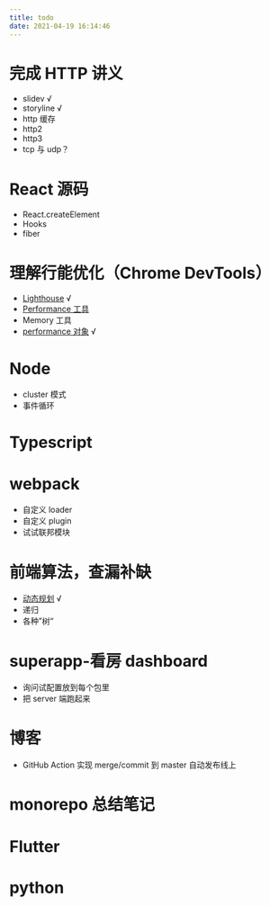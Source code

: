 ```yaml
---
title: todo
date: 2021-04-19 16:14:46
---
```


# 完成 HTTP 讲义

- slidev √
- storyline √
- http 缓存
- http2
- http3
- tcp 与 udp？

# React 源码

- React.createElement
- Hooks
- fiber

# 理解行能优化（Chrome DevTools）

- [Lighthouse][2] √
- [Performance 工具][4]
- Memory 工具
- [performance 对象][3] √

# Node

- cluster 模式
- 事件循环

# Typescript

# webpack

- 自定义 loader
- 自定义 plugin
- 试试联邦模块

# 前端算法，查漏补缺

- [动态规划][1] √
- 递归
- 各种”树“

# superapp-看房 dashboard

- 询问试配置放到每个包里
- 把 server 端跑起来

# 博客

- GitHub Action 实现 merge/commit 到 master 自动发布线上

# monorepo 总结笔记

# Flutter

# python

[1]: https://jianghong.site/2021/05/14/%E7%AE%97%E6%B3%95%E4%B9%8B%E5%8A%A8%E6%80%81%E8%A7%84%E5%88%92/
[2]: https://jianghong.site/2021/05/21/%E8%A1%8C%E8%83%BD%E4%BC%98%E5%8C%96%E4%B9%8BLighthouse/
[3]: https://jianghong.site/2021/05/30/%E6%80%A7%E8%83%BD%E4%BC%98%E5%8C%96%E4%B9%8Bwindow.performance/
[4]: https://jianghong.site/2021/06/03/%E8%A1%8C%E8%83%BD%E4%BC%98%E5%8C%96%E4%B9%8BPerformance%E5%B7%A5%E5%85%B7/
